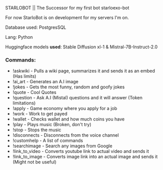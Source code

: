 STARLOBOT || The Successor for my first bot starloexo-bot

For now StarloBot is on development for my servers I'm on. 

Database used: PostgresSQL

Lang: Python

Huggingface models **used**: Stable Diffusion xl-1 & Mistral-7B-Instruct-2.0

### Commands:

* !askwiki - Pulls a wiki page, summarizes it and sends it as an embed (Has limits)
* !ai_art - Generates an A.I image
* !jokes - Gets the most funny, random and goofy jokes
* !quote - Cool Quotes
* !question - Ask A.I (Mistal) questions and it will answer (Token limitations)
* !apply - Game economy where you apply for a job
* !work - Work to get payed
* !wallet - Checks wallet and how much coins you have
* !play - Plays music (Broken, don't try)
* !stop - Stops the music
* !disconnects - Disconnects from the voice channel
* !customhelp - A list of commands
* !searchimage - Search any images from Google
* !link_to_video - Converts youtube link to actual video and sends it
* !link_to_image - Converts image link into an actual image and sends it (Might not be useful)
